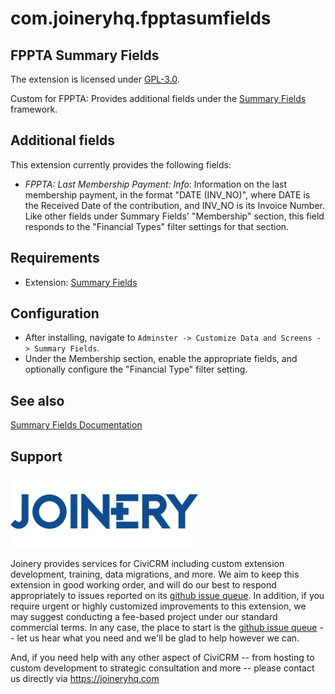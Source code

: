 # com.joineryhq.fpptasumfields

## FPPTA Summary Fields

The extension is licensed under [GPL-3.0](LICENSE.txt).

Custom for FPPTA:
Provides additional fields under the [Summary Fields](https://civicrm.org/extensions/summary-fields) framework.

## Additional fields

This extension currently provides the following fields:

* _FPPTA: Last Membership Payment: Info_: Information on the last membership payment, 
  in the format "DATE (INV_NO)", where DATE is the Received Date of the contribution, 
  and INV_NO is its Invoice Number. Like other fields under Summary Fields' "Membership" 
  section, this field responds to the "Financial Types" filter settings for that section.


## Requirements

* Extension: [Summary Fields](https://civicrm.org/extensions/summary-fields)

## Configuration

* After installing, navigate  to `Adminster -> Customize Data and Screens -> Summary Fields`.
* Under the Membership section, enable the appropriate fields, and optionally configure the "Financial Type" filter setting.

## See also
[Summary Fields Documentation](https://github.com/progressivetech/net.ourpowerbase.sumfields/blob/master/README.md)

## Support
![screenshot](/images/joinery-logo.png)

Joinery provides services for CiviCRM including custom extension development, training, 
data migrations, and more. We aim to keep this extension in good working order, and 
will do our best to respond appropriately to issues reported on its 
[github issue queue](https://github.com/twomice/com.joineryhq.jsumfields/issues). 
In addition, if you require urgent or highly customized improvements to this extension, 
we may suggest conducting a fee-based project under our standard commercial terms. 
In any case, the place to start is the 
[github issue queue](https://github.com/twomice/com.joineryhq.jsumfields/issues) -- 
let us hear what you need and we'll be glad to help however we can.

And, if you need help with any other aspect of CiviCRM -- from hosting to custom 
development to strategic consultation and more -- please contact us directly 
via https://joineryhq.com
